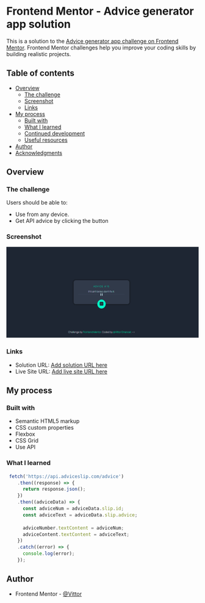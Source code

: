 # Frontend Mentor - Advice generator app solution

This is a solution to the [Advice generator app challenge on Frontend Mentor](https://www.frontendmentor.io/challenges/advice-generator-app-QdUG-13db). Frontend Mentor challenges help you improve your coding skills by building realistic projects.

## Table of contents

- [Overview](#overview)
  - [The challenge](#the-challenge)
  - [Screenshot](#screenshot)
  - [Links](#links)
- [My process](#my-process)
  - [Built with](#built-with)
  - [What I learned](#what-i-learned)
  - [Continued development](#continued-development)
  - [Useful resources](#useful-resources)
- [Author](#author)
- [Acknowledgments](#acknowledgments)


## Overview

### The challenge

Users should be able to:
  - Use from any device.
  - Get API advice by clicking the button 

### Screenshot

![](/design/screenshot.PNG)


### Links

- Solution URL: [Add solution URL here](https://your-solution-url.com)
- Live Site URL: [Add live site URL here](https://your-live-site-url.com)

## My process

### Built with

- Semantic HTML5 markup
- CSS custom properties
- Flexbox
- CSS Grid
- Use API



### What I learned


```js
 fetch('https://api.adviceslip.com/advice')
    .then((response) => {
      return response.json();
    })
    .then((adviceData) => {
      const adviceNum = adviceData.slip.id;
      const adviceText = adviceData.slip.advice;

      adviceNumber.textContent = adviceNum;
      adviceContent.textContent = adviceText;
    })
    .catch((error) => {
      console.log(error);
    });
```


## Author

- Frontend Mentor - [@Vittor](https://github.com/Vittor-Emanoel)


